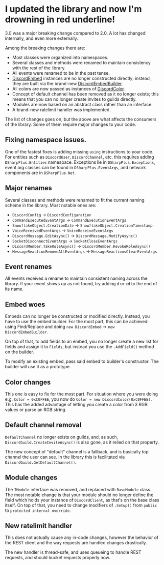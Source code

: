# I updated the library and now I'm drowning in red underline!

3.0 was a major breaking change compared to 2.0. A lot has changed internally, and even more externally.

Among the breaking changes there are:

 * Most classes were organized into namespaces.
 * Several classes and methods were renamed to maintain consistency with the rest of the library.
 * All events were renamed to be in the past tense.
 * [DiscordEmbed](/api/DSharpPlus.Entities.DiscordEmbed.html "DiscordEmbed") instances are no longer constructed directly; instead, 
   they are built via the brand-new [DiscordEmbedBuilder](/api/DSharpPlus.Entities.DiscordEmbedBuilder.html "DiscordEmbedBuilder").
 * All colors are now passed as instances of [DiscordColor](/api/DSharpPlus.Entities.DiscordColor.html "DiscordColor").
 * Concept of default channel has been removed as it no longer exists; this means that you can no longer create invites to 
   guilds directly.
 * Modules are now based on an abstract class rather than an interface.
 * A brand-new ratelimit handler was implemented.

The list of changes goes on, but the above are what affects the consumers of the library. Some of them require major changes to 
your code.

## Fixing namespace issues.

One of the fastest fixes is adding missing `using` instructions to your code. For entities such as `DiscordUser`, 
`DiscordChannel`, etc. this requires adding `DSharpPlus.Entities` namespace. Exceptions lie in `DSharpPlus.Exceptions`, event 
arg classes can be found in `DSharpPlus.EventArgs`, and network components are in `DSharpPlus.Net`.

## Major renames

Several classes and methods were renamed to fit the current naming scheme in the library. Most notable ones are:

 * `DiscordConfig` -> `DiscordConfiguration`
 * `CommandExecutedEventArgs` -> `CommandExecutionEventArgs`
 * `SnowflakeObject.CreationDate` -> `SnowflakeObject.CreationTimestamp`
 * `VoiceReceivedEventArgs` -> `VoiceReceiveEventArgs`
 * `DiscordMessage.EditAsync()` -> `DiscordMessage.ModifyAsync()`
 * `SocketDisconnectEventArgs` -> `SocketCloseEventArgs`
 * `DiscordMember.TakeRoleAsync()` -> `DiscordMember.RevokeRoleAsync()`
 * `MessageReactionRemoveAllEventArgs` -> `MessageReactionsClearEventArgs`
 
## Event renames

All events received a rename to maintain consistent naming across the library. If your event shows up as not found, try adding 
`d` or `ed` to the end of its name.

## Embed woes

Embeds can no longer be constructed or modified directly. Instead, you have to use the embed builder. For the most part, this 
can be achieved using Find/Replace and doing `new DiscordEmbed` -> `new DiscordEmbedBuilder`.

On top of that, to add fields to an embed, you no longer create a new list for fields and assign it to `Fields`, but instead 
you use the `.AddField()` method on the builder.

To modify an existing embed, pass said embed to builder's constructor. The builder will use it as a prototype.

## Color changes

This one is easy to fix for the most part. For situation where you were doing e.g. `Color = 0xC0FFEE`, you now do 
`Color = new DiscordColor(0xC0FFEE)`. This has the added advantage of letting you create a color from 3 RGB values or parse 
an RGB string.

## Default channel removal

`DefaultChannel` no longer exists on guilds, and, as such, `DiscordGuild.CreateInviteAsync()` is also gone, as it relied on 
that property.

The new concept of "default" channel is a fallback, and is basically top channel the user can see. In the library this is 
facilitated via `DiscordGuild.GetDefaultChannel()`.

## Module changes

The `IModule` interface was removed, and replaced with `BaseModule` class. The most notable change is that your module should 
no longer define the field which holds your instance of `DiscordClient`, as that's on the base class itself. On top of that, 
you need to change modifiers of `.Setup()` from `public` to `protected internal override`.

## New ratelimit handler

This does not actually cause any in-code changes, however the behavior of the REST client and the way requests are handled 
changes drastically.

The new handler is thread-safe, and uses queueing to handle REST requests, and should bucket requests properly now.
